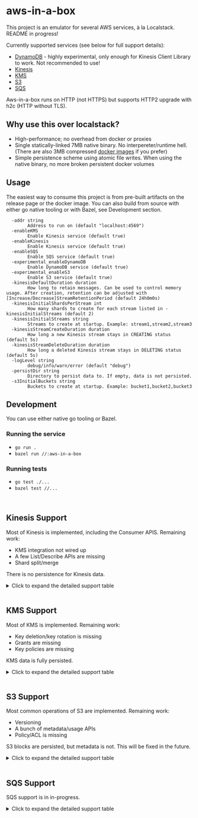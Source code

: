 # aws-in-a-box

This project is an emulator for several AWS services, à la Localstack. README in progress!

Currently supported services (see below for full support details):
- [DynamoDB](https://docs.aws.amazon.com/amazondynamodb/latest/APIReference/Welcome.html) - highly experimental, only enough for Kinesis Client Library to work. Not recommended to use!
- [Kinesis](https://docs.aws.amazon.com/kinesis/latest/APIReference/Welcome.html)
- [KMS](https://docs.aws.amazon.com/kms/latest/APIReference/Welcome.html)
- [S3](https://docs.aws.amazon.com/AmazonS3/latest/API/Welcome.html)
- [SQS](https://docs.aws.amazon.com/AWSSimpleQueueService/latest/APIReference/Welcome.html)

Aws-in-a-box runs on HTTP (not HTTPS) but supports HTTP2 upgrade with h2c (HTTP without TLS).

## Why use this over localstack?
- High-performance; no overhead from docker or proxies
- Single statically-linked 7MB native binary. No interpereter/runtime hell. (There are also 3MB compressed [docker images](https://hub.docker.com/r/dzbarsky/aws-in-a-box/tags) if you prefer)
- Simple persistence scheme using atomic file writes. When using the native binary, no more broken persistent docker volumes

## Usage
The easiest way to consume this project is from pre-built artifacts on the release page or the docker image.
You can also build from source with either go native tooling or with Bazel, see Development section.

```
  -addr string
    	Address to run on (default "localhost:4569")
  -enableKMS
    	Enable Kinesis service (default true)
  -enableKinesis
    	Enable Kinesis service (default true)
  -enableSQS
    	Enable SQS service (default true)
  -experimental_enableDynamoDB
    	Enable DynamoDB service (default true)
  -experimental_enableS3
    	Enable S3 service (default true)
  -kinesisDefaultDuration duration
    	How long to retain messages. Can be used to control memory usage. After creation, retention can be adjusted with [Increase/Decrease]StreamRetentionPeriod (default 24h0m0s)
  -kinesisInitialShardsPerStream int
    	How many shards to create for each stream listed in -kinesisInitialStreams (default 2)
  -kinesisInitialStreams string
    	Streams to create at startup. Example: stream1,stream2,stream3
  -kinesisStreamCreateDuration duration
    	How long a new Kinesis stream stays in CREATING status (default 5s)
  -kinesisStreamDeleteDuration duration
    	How long a deleted Kinesis stream stays in DELETING status (default 5s)
  -logLevel string
    	debug/info/warn/error (default "debug")
  -persistDir string
    	Directory to persist data to. If empty, data is not persisted.
  -s3InitialBuckets string
    	Buckets to create at startup. Example: bucket1,bucket2,bucket3
```

## Development
You can use either native go tooling or Bazel.

### Running the service
- `go run .`
- `bazel run //:aws-in-a-box`

### Running tests
- `go test ./...`
- `bazel test //...`
<br>

## Kinesis Support
Most of Kinesis is implemented, including the Consumer APIS. Remaining work:
- KMS integration not wired up
- A few List/Describe APIs are missing
- Shard split/merge

There is no persistence for Kinesis data.
<details>
<summary>Click to expand the detailed support table</summary>
  
| API                           | Support Status | Caveats/Notes                             |
|-------------------------------|----------------|-------------------------------------------|
| AddTagsToStream               | ✅ Supported    |                                           |
| CreateStream                  | ✅ Supported    |                                           |
| DecreaseStreamRetentionPeriod | ✅ Supported    |                                           |
| DeleteStream                  | ✅ Supported    |                                           |
| DeregisterStreamConsumer      | ✅ Supported    |                                           |
| DescribeLimits                | ❌ Unsupported  |                                           |
| DescribeStream                | ❌ Unsupported  | This API is discouraged by AWS            |
| DescribeStreamConsumer        | ✅ Supported    |                                           |
| DescribeStreamSummary         | ✅ Supported    |                                           |
| DisableEnhancedMonitoring     | ❌ Unsupported  | Cloudwatch not implemented                |
| EnableEnhancedMonitoring      | ❌ Unsupported  | Cloudwatch not implemented                |
| GetRecords                    | ✅ Supported    |                                           |
| GetShardIterator              | ✅ Supported    |                                           |
| IncreaseStreamRetentionPeriod | ✅ Supported    |                                           |
| ListShards                    | ✅ Supported    |                                           |
| ListStreamConsumers           | ❌ Unsupported  |                                           |
| ListStreams                   | ✅ Supported    |                                           |
| ListTagsForStream             | ✅ Supported    |                                           |
| MergeShards                   | ❌ Unsupported  | No support for merging/splitting yet.     |
| PutRecord                     | ✅ Supported    |                                           |
| PutRecords                    | ❌ Unsupported  | Use PutRecord for single records instead. |
| RegisterStreamConsumer        | ✅ Supported    |                                           |
| RemoveTagsFromStream          | ✅ Supported    |                                           |
| SplitShard                    | ❌ Unsupported  | No support for merging/splitting yet.     |
| StartStreamEncryption         | ❌ Unsupported  |                                           |
| StopStreamEncryption          | ❌ Unsupported  |                                           |
| SubscribeToStream             | ✅ Supported    |                                           |
| UpdateShardCount              | ❌ Unsupported  | No support for merging/splitting yet.     |
| UpdateStreamMode              | ❌ Unsupported  |                                           |
</details>

<br>

## KMS Support
Most of KMS is implemented. Remaining work:
- Key deletion/key rotation is missing
- Grants are missing
- Key policies are missing

KMS data is fully persisted.
<details>
<summary>Click to expand the detailed support table</summary>
  
| API                                 | Support Status | Caveats/Notes                         |
|-------------------------------------|----------------|---------------------------------------|
| CancelKeyDeletion                   | ❌ Unsupported  |                                       |
| ConnectCustomKeyStore               | ❌ Unsupported  |                                       |
| CreateAlias                         | ✅ Supported    |                                       |
| CreateCustomKeyStore                | ❌ Unsupported  |                                       |
| CreateGrant                         | ❌ Unsupported  |                                       |
| CreateKey                           | ✅ Supported    | ECC_SECG_P256K1 and SM2 not supported |
| Decrypt                             | ✅ Supported    |                                       |
| DeleteAlias                         | ✅ Supported    |                                       |
| DeleteCustomKeyStore                | ❌ Unsupported  |                                       |
| DeleteImportedKeyMaterial           | ❌ Unsupported  |                                       |
| DescribeCustomKeyStores             | ❌ Unsupported  |                                       |
| DescribeKey                         | ✅ Supported    | Lots of metadata properties missing   |
| DisableKey                          | ✅ Supported    |                                       |
| DisableKeyRotation                  | ❌ Unsupported  |                                       |
| DisconnectCustomKeyStore            | ❌ Unsupported  |                                       |
| EnableKey                           | ✅ Supported    |                                       |
| EnableKeyRotation                   | ❌ Unsupported  |                                       |
| Encrypt                             | ✅ Supported    |                                       |
| GenerateDataKey                     | ✅ Supported    |                                       |
| GenerateDataKeyPair                 | ✅ Supported    | ECC_SECG_P256K1 not supported         |
| GenerateDataKeyPairWithoutPlaintext | ✅ Supported    | ECC_SECG_P256K1 not supported         |
| GenerateDataKeyWithoutPlaintext     | ✅ Supported    |                                       |
| GenerateMac                         | ✅ Supported    |                                       |
| GenerateRandom                      | ✅ Supported    |                                       |
| GetKeyPolicy                        | ❌ Unsupported  |                                       |
| GetKeyRotationStatus                | ❌ Unsupported  |                                       |
| GetParametersForImport              | ❌ Unsupported  |                                       |
| GetPublicKey                        | ❌ Unsupported  |                                       |
| ImportKeyMaterial                   | ❌ Unsupported  |                                       |
| ListAliases                         | ✅ Supported    |                                       |
| ListGrants                          | ❌ Unsupported  |                                       |
| ListKeyPolicies                     | ❌ Unsupported  |                                       |
| ListKeys                            | ✅ Supported    |                                       |
| ListResourceTags                    | ✅ Supported    |                                       |
| ListRetirableGrants                 | ❌ Unsupported  |                                       |
| PutKeyPolicy                        | ❌ Unsupported  |                                       |
| ReEncrypt                           | ✅ Supported    |                                       |
| ReplicateKey                        | ❌ Unsupported  |                                       |
| RetireGrant                         | ❌ Unsupported  |                                       |
| RevokeGrant                         | ❌ Unsupported  |                                       |
| ScheduleKeyDeletion                 | ❌ Unsupported  |                                       |
| Sign                                | ✅ Supported    |                                       |
| TagResource                         | ✅ Supported    |                                       |
| UntagResource                       | ✅ Supported    |                                       |
| UpdateAlias                         | ✅ Supported    |                                       |
| UpdateCustomKeyStore                | ❌ Unsupported  |                                       |
| UntagResource                       | ✅ Supported    |                                       |
| UpdateKeyDescription                | ✅ Supported    |                                       |
| UpdatePrimaryRegion                 | ❌ Unsupported  |                                       |
| Verify                              | ✅ Supported    |                                       |
| VerifyMac                           | ✅ Supported    |                                       |
</details>

<br>

## S3 Support
Most common operations of S3 are implemented. Remaining work:
- Versioning
- A bunch of metadata/usage APIs
- Policy/ACL is missing

S3 blocks are persisted, but metadata is not. This will be fixed in the future.
<details>
<summary>Click to expand the detailed support table</summary>
  
| API                                         | Support Status | Caveats/Notes                      |
|---------------------------------------------|----------------|------------------------------------|
| AbortMultipartUpload                        | ✅ Supported    |                                    |
| CompleteMultipartUpload                     | ✅ Supported    |                                    |
| CopyObject                                  | ✅ Supported    |                                    |
| CreateBucket                                | ✅ Supported    |                                    |
| CreateMultipartUpload                       | ✅ Supported    |                                    |
| DeleteBucket                                | ✅ Supported    |                                    |
| DeleteBucketAnalyticsConfiguration          | ❌ Unsupported  |                                    |
| DeleteBucketCors                            | ❌ Unsupported  |                                    |
| DeleteBucketEncryption                      | ❌ Unsupported  |                                    |
| DeleteBucketIntelligentTieringConfiguration | ❌ Unsupported  |                                    |
| DeleteBucketInventoryConfiguration          | ❌ Unsupported  |                                    |
| DeleteBucketLifecycle                       | ❌ Unsupported  |                                    |
| DeleteBucketMetricsConfiguration            | ❌ Unsupported  |                                    |
| DeleteBucketOwnershipControls               | ❌ Unsupported  |                                    |
| DeleteBucketPolicy                          | ❌ Unsupported  |                                    |
| DeleteBucketReplication                     | ❌ Unsupported  |                                    |
| DeleteBucketTagging                         | ✅ Supported    |                                    |
| DeleteBucketWebsite                         | ❌ Unsupported  |                                    |
| DeleteObject                                | ✅ Supported    |                                    |
| DeleteObjects                               | ✅ Supported    |                                    |
| DeleteObjectTagging                         | ✅ Supported    |                                    |
| DeletePublicAccessBlock                     | ❌ Unsupported  |                                    |
| GetBucketAccelerateConfiguration            | ❌ Unsupported  |                                    |
| GetBucketAcl                                | ❌ Unsupported  |                                    |
| GetBucketAnalyticsConfiguration             | ❌ Unsupported  |                                    |
| GetBucketCors                               | ❌ Unsupported  |                                    |
| GetBucketEncryption                         | ❌ Unsupported  |                                    |
| GetBucketIntelligentTieringConfiguration    | ❌ Unsupported  |                                    |
| GetBucketInventoryConfiguration             | ❌ Unsupported  |                                    |
| GetBucketLifecycle                          | ❌ Unsupported  | Discouraged by AWS                 |
| GetBucketLifecycleConfiguration             | ❌ Unsupported  |                                    |
| GetBucketLocation                           | ❌ Unsupported  |                                    |
| GetBucketLogging                            | ❌ Unsupported  |                                    |
| GetBucketMetricsConfiguration               | ❌ Unsupported  |                                    |
| GetBucketNotification                       | ❌ Unsupported  | Discouraged by AWS. no longer used |
| GetBucketNotificationConfiguration          | ❌ Unsupported  |                                    |
| GetBucketOwnershipControls                  | ❌ Unsupported  |                                    |
| GetBucketPolicy                             | ❌ Unsupported  |                                    |
| GetBucketPolicyStatus                       | ❌ Unsupported  |                                    |
| GetBucketReplication                        | ❌ Unsupported  |                                    |
| GetBucketRequestPayment                     | ❌ Unsupported  |                                    |
| GetBucketTagging                            | ✅ Supported    |                                    |
| GetBucketVersioning                         | ❌ Unsupported  |                                    |
| GetBucketWebsite                            | ❌ Unsupported  |                                    |
| GetObject                                   | ✅ Supported    |                                    |
| GetObjectAcl                                | ❌ Unsupported  |                                    |
| GetObjectAttributes                         | ❌ Unsupported  |                                    |
| GetObjectLegalHold                          | ❌ Unsupported  |                                    |
| GetObjectLockConfiguration                  | ❌ Unsupported  |                                    |
| GetObjectRetention                          | ❌ Unsupported  |                                    |
| GetObjectTagging                            | ✅ Supported    |                                    |
| GetObjectTorrent                            | ❌ Unsupported  |                                    |
| GetPublicAccessBlock                        | ❌ Unsupported  |                                    |
| HeadBucket                                  | ✅ Supported    |                                    |
| HeadObject                                  | ✅ Supported    |                                    |
| ListBucketAnalyticsConfigurations           | ❌ Unsupported  |                                    |
| ListBucketIntelligentTieringConfigurations  | ❌ Unsupported  |                                    |
| ListBucketInventoryConfigurations           | ❌ Unsupported  |                                    |
| ListBucketMetricsConfigurations             | ❌ Unsupported  |                                    |
| ListBuckets                                 | ✅ Supported    |                                    |
| ListMultipartUploads                        | ❌ Unsupported  | implement me!                      |
| ListObjects                                 | ❌ Unsupported  | implement me!                      |
| ListObjectsV2                               | ✅ Supported    |                                    |
| ListObjectVersions                          | ❌ Unsupported  |                                    |
| ListParts                                   | ✅ Supported    |                                    |
| PutBucketAccelerateConfiguration            | ❌ Unsupported  |                                    |
| PutBucketAcl                                | ❌ Unsupported  |                                    |
| PutBucketAnalyticsConfiguration             | ❌ Unsupported  |                                    |
| PutBucketCors                               | ❌ Unsupported  |                                    |
| PutBucketEncryption                         | ❌ Unsupported  |                                    |
| PutBucketIntelligentTieringConfiguration    | ❌ Unsupported  |                                    |
| PutBucketInventoryConfiguration             | ❌ Unsupported  |                                    |
| PutBucketLifecycle                          | ❌ Unsupported  | Deprecated                         |
| PutBucketLifecycleConfiguration             | ❌ Unsupported  |                                    |
| PutBucketLogging                            | ❌ Unsupported  |                                    |
| PutBucketMetricsConfiguration               | ❌ Unsupported  |                                    |
| PutBucketNotification                       | ❌ Unsupported  | No longer used                     |
| PutBucketNotificationConfiguration          | ❌ Unsupported  |                                    |
| PutBucketOwnershipControls                  | ❌ Unsupported  |                                    |
| PutBucketPolicy                             | ❌ Unsupported  |                                    |
| PutBucketReplication                        | ❌ Unsupported  |                                    |
| PutBucketRequestPayment                     | ❌ Unsupported  |                                    |
| PutBucketTagging                            | ✅ Supported    |                                    |
| PutBucketVersioning                         | ❌ Unsupported  |                                    |
| PutBucketWebsite                            | ❌ Unsupported  |                                    |
| PutObject                                   | ✅ Supported    |                                    |
| PutObjectAcl                                | ❌ Unsupported  |                                    |
| PutObjectLegalHold                          | ❌ Unsupported  |                                    |
| PutObjectLockConfiguration                  | ❌ Unsupported  |                                    |
| PutObjectRetention                          | ❌ Unsupported  |                                    |
| PutObjectTagging                            | ✅ Supported    |                                    |
| PutPublicAccessBlock                        | ❌ Unsupported  |                                    |
| RestoreObject                               | ❌ Unsupported  |                                    |
| SelectObjectContent                         | ❌ Unsupported  |                                    |
| UploadPart                                  | ✅ Supported    |                                    |
| UploadPartCopy                              | ❌ Unsupported  |                                    |
| WriteGetObjectResponse                      | ❌ Unsupported  |                                    |
</details>

<br>

## SQS Support
SQS support is in in-progress.
<details>
<summary>Click to expand the detailed support table</summary>

| API                          | Support Status | Caveats/Notes      |
|------------------------------|----------------|--------------------|
| AddPermission                | ❌ Unsupported  |                    |
| CancelMessageMoveTask        | ❌ Unsupported  |                    |
| ChangeMessageVisibility      | ✅ Supported    |                    |
| ChangeMessageVisibilityBatch | ✅ Supported    |                    |
| CreateQueue                  | ✅ Supported    |                    |
| DeleteMessage                | ✅ Supported    |                    |
| DeleteMessageBatch           | ✅ Supported    |                    |
| DeleteQueue                  | ✅ Supported    |                    |
| GetQueueAttributes           | ✅ Supported    |                    |
| GetQueueUrl                  | ✅ Supported    |                    |
| ListDeadLetterSourceQueues   | ❌ Unsupported  |                    |
| ListMessageMoveTasks         | ❌ Unsupported  |                    |
| ListQueues                   | ✅ Supported    |                    |
| ListQueueTags                | ✅ Supported    |                    |
| PurgeQueue                   | ❌ Unsupported  |                    |
| ReceiveMessage               | ✅ Supported    | wait not supported |
| RemovePermission             | ❌ Unsupported  |                    |
| SendMessage                  | ✅ Supported    |                    |
| SendMessageBatch             | ❌ Unsupported  |                    |
| SetQueueAttributes           | ✅ Supported    | not all attributes |
| StartMessageMoveTask         | ❌ Unsupported  |                    |
| TagQueue                     | ✅ Supported    |                    |
| UntagQueue                   | ✅ Supported    |                    |
</details>
